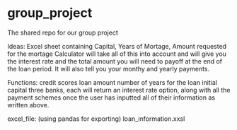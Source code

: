 # group_project
The shared repo for our group project

Ideas:
Excel sheet containing Capital, Years of Mortage, Amount requested for the mortage
Calculator will take all of this into account and will give you the interest rate and the total amount you will need to payoff at the end of the loan period.
It will also tell you your monthy and yearly payments.

Functions:
credit scores
loan amount
number of years for the loan
initial capital
three banks, each will return an interest rate option, along with all the payment schemes once the user has inputted all of their information as written above.

excel_file: (using pandas for exporting) loan_information.xxsl
